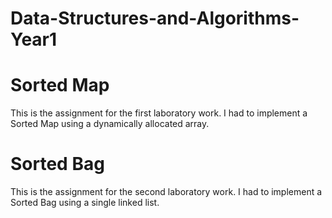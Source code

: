 # Data-Structures-and-Algorithms-Year1

# Sorted Map

This is the assignment for the first laboratory work. I had to implement a Sorted Map using a dynamically allocated array.

# Sorted Bag

This is the assignment for the second laboratory work. I had to implement a Sorted Bag using a single linked list.
